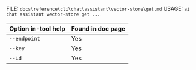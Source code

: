 ﻿FILE: `docs\reference\cli\chat\assistant\vector-store\get.md`
USAGE: `ai chat assistant vector-store get ...`

| Option in-tool help | Found in doc page |
|---------------------|------------------|
| `--endpoint` | Yes |
| `--key` | Yes |
| `--id` | Yes |